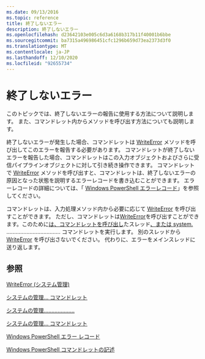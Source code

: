 ```yaml
---
ms.date: 09/13/2016
ms.topic: reference
title: 終了しないエラー
description: 終了しないエラー
ms.openlocfilehash: d23642103e005c6d3a6168b317b11f40001b6bbe
ms.sourcegitcommit: ba7315a496986451cfc1296b659d73ea2373d3f0
ms.translationtype: MT
ms.contentlocale: ja-JP
ms.lasthandoff: 12/10/2020
ms.locfileid: "92655734"
---
```

# <a name="non-terminating-errors"></a>終了しないエラー

このトピックでは、終了しないエラーの報告に使用する方法について説明します。 また、コマンドレット内からメソッドを呼び出す方法についても説明します。

終了しないエラーが発生した場合、コマンドレットは [WriteError](/dotnet/api/System.Management.Automation.Cmdlet.WriteError) メソッドを呼び出してこのエラーを報告する必要があります。 コマンドレットが終了しないエラーを報告した場合、コマンドレットはこの入力オブジェクトおよびさらに受信パイプラインオブジェクトに対して引き続き操作できます。 コマンドレットで [WriteError](/dotnet/api/System.Management.Automation.Cmdlet.WriteError) メソッドを呼び出すと、コマンドレットは、終了しないエラーの原因となった状態を説明するエラーレコードを書き込むことができます。 エラーレコードの詳細については、「 [Windows PowerShell エラーレコード](./windows-powershell-error-records.md)」を参照してください。

コマンドレットは、入力処理メソッド内から必要に応じて [WriteError](/dotnet/api/System.Management.Automation.Cmdlet.WriteError) を呼び出すことができます。 ただし、コマンドレットは[WriteError](/dotnet/api/System.Management.Automation.Cmdlet.WriteError)を呼び出すことができます。このために[は、コマンド](/dotnet/api/System.Management.Automation.Cmdlet.BeginProcessing)[レットを呼び出し](/dotnet/api/System.Management.Automation.Cmdlet.ProcessRecord)たスレッド[、または system.](/dotnet/api/System.Management.Automation.Cmdlet.EndProcessing) ................................... コマンドレットを実行します。 別のスレッドから [WriteError](/dotnet/api/System.Management.Automation.Cmdlet.WriteError) を呼び出さないでください。 代わりに、エラーをメインスレッドに送り返します。

## <a name="see-also"></a>参照

[WriteError (システム管理)](/dotnet/api/System.Management.Automation.Cmdlet.WriteError)

[システムの管理... コマンドレット](/dotnet/api/System.Management.Automation.Cmdlet.BeginProcessing)

[システムの管理....................](/dotnet/api/System.Management.Automation.Cmdlet.ProcessRecord)

[システムの管理... コマンドレット](/dotnet/api/System.Management.Automation.Cmdlet.EndProcessing)

[Windows PowerShell エラー レコード](./windows-powershell-error-records.md)

[Windows PowerShell コマンドレットの記述](./writing-a-windows-powershell-cmdlet.md)
